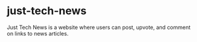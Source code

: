 # just-tech-news
Just Tech News is a website where users can post, upvote, and comment on links to news articles.
